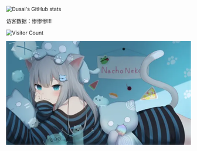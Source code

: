 


![Dusai's GitHub stats](https://github-readme-stats.vercel.app/api?username=stacklens)  


访客数据：惨惨惨!!!

![Visitor Count](https://profile-counter.glitch.me/Christmas/count.svg)



![image](https://raw.githubusercontent.com/yjrqz777/picture/master/%E7%8C%AB%E7%BE%BD%E9%9B%AB/4.jpg)